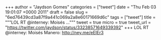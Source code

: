 
+++
author = "Jaydson Gomes"
categories = ["tweet"]
date = "Thu Feb 03 19:01:07 +0000 2011"
draft = false
slug = "6ed76439cd3a87f9a441c069a2a8e60171669d6c"
tags = ["tweet"]
title = """LOL RT @interney: Moisés ..."""
tweet = true
micro = true
tweet_url = "https://twitter.com/jaydson/status/33238571649339392"
+++
LOL RT @interney: Moisés Manero: http://ney.me/eEIEr3
